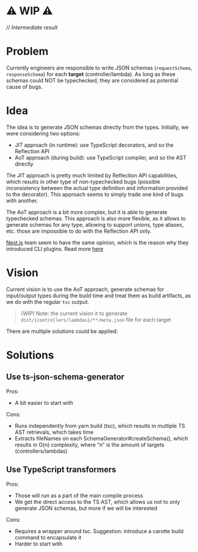 # ⚠ WIP ⚠

// _Intermediate result_

# Problem

Currently engineers are responsible to write JSON schemas (`requestSchema`, `responseSchema`) for each **target** (controller/lambda). As long as these schemas could NOT be typechecked, they are considered as potential cause of bugs.

# Idea

The idea is to generate JSON schemas directly from the types. Initially, we were considering two options:

- JIT approach (in runtime): use TypeScript decorators, and so the Reflection API
- AoT approach (during build): use TypeScript compiler, and so the AST directly

The JIT approach is pretty much limited by Reflection API capabilities, which results in other type of non-typechecked bugs (possible inconsistency between the actual type definition and information provided to the decorator). This approach seems to simply trade one kind of bugs with another.

The AoT approach is a bit more complex, but it is able to generate typechecked schemas. This approach is also more flexible, as it allows to generate schemas for any type, allowing to support unions, type aliases, etc. those are impossible to do with the Reflection API only.

[Nest.js](https://nestjs.com/) team seem to have the same opinion, which is the reason why they introduced CLI plugins. Read more [here](https://trilon.io/blog/eliminating-redundancy-with-nestjs-cli-plugins)

# Vision

Current vision is to use the AoT approach, generate schemas for input/output types during the build time and treat them as build artifacts, as we do with the regular `tsc` output.

> (WIP) Note: the current vision it to generate `dist/{controllers/lambdas}/**/meta.json` file for each target

There are multiple solutions could be applied:

# Solutions

## Use ts-json-schema-generator

Pros:

- A bit easier to start with

Cons:

- Runs independently from yarn build (tsc), which results in multiple TS AST retrievals, which takes time
- Extracts fileNames on each SchemaGenerator#createSchema(), which results in O(n) complexity, where “n” is the amount of targets (controllers/lambdas)

## Use TypeScript transformers

Pros:

- Those will run as a part of the main compile process
- We get the direct access to the TS AST, which allows us not to only generate JSON schemas, but more if we will be interested

Cons:

- Requires a wrapper around tsc. Suggestion: introduce a carotte build command to encapsulate it
- Harder to start with
